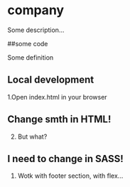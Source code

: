 # company

Some description...

##some code

Some definition

## Local development
1.Open index.html in your browser

## Change smth in HTML!
2. But what?

## I need to change in SASS!
1. Wotk with footer section, with flex...




